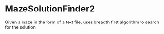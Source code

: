 # MazeSolutionFinder2
Given a maze in the form of a text file, uses breadth first algorithm to search for the solution
